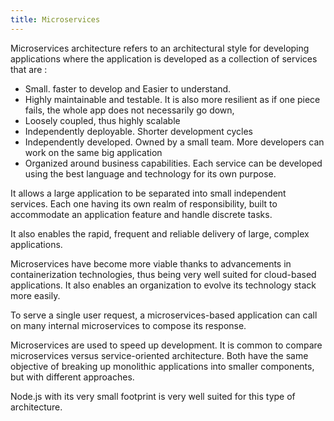 ```yaml
---
title: Microservices
---
```


Microservices architecture refers to an architectural style for developing applications where the application is developed as a collection of services that are : 

- Small. faster to develop and Easier to understand.
- Highly maintainable and testable. It is also more resilient as if one piece fails, the whole app does not necessarily go down,
- Loosely coupled, thus highly scalable 
- Independently deployable. Shorter development cycles
- Independently developed. Owned by a small team. More developers can work on the same big application
- Organized around business capabilities. Each service can be developed using the best language and technology for its own purpose.

It allows a large application to be separated into small independent services. Each one having its own realm of responsibility, built to accommodate an application feature and handle discrete tasks.

It also enables the rapid, frequent and reliable delivery of large, complex applications.

Microservices have become more viable thanks to advancements in containerization technologies, thus being very well suited for cloud-based applications.
It also enables an organization to evolve its technology stack more easily.

To serve a single user request, a microservices-based application can call on many internal microservices to compose its response.


Microservices are used to speed up development. 
It is common to compare microservices versus service-oriented architecture. Both have the same objective of breaking up monolithic applications into smaller components, but with different approaches.

Node.js with its very small footprint is very well suited for this type of architecture.

